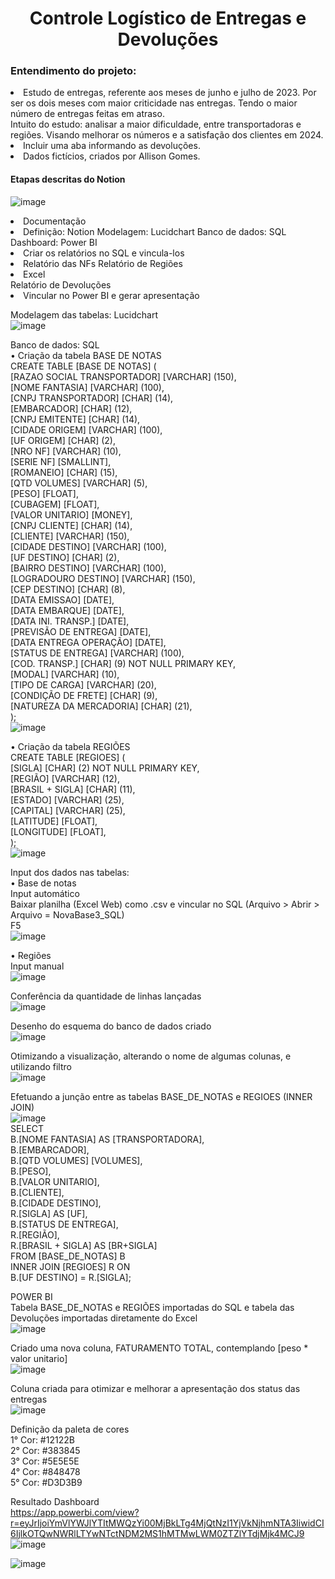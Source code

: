 <h1 align="center"> Controle Logístico de Entregas e Devoluções </h1>

<p> <h3> Entendimento do projeto: </h3>
<li> Estudo de entregas, referente aos meses de junho e julho de 2023. Por ser os dois meses com maior criticidade nas entregas. Tendo o maior número de entregas feitas em atraso. </li>
Intuito do estudo: analisar a maior dificuldade, entre transportadoras e regiões. Visando melhorar os números e a satisfação dos clientes em 2024. </li>
<li> Incluir uma aba informando as devoluções. </li>
<li> Dados fictícios, criados por Allison Gomes. </li>
</p>

<h4> Etapas descritas do Notion </h4>

![image](https://github.com/Allison-Gomes/controle-de-entrega-e-devolucoes/assets/126164923/c8ca7fee-74a6-44af-a3b8-bc90f8d260cc)

<p>
<li> Documentação <li/>
Definição: Notion 
Modelagem: Lucidchart 
Banco de dados: SQL
Dashboard: Power BI
<li> Criar os relatórios no SQL e vincula-los <li/>
Relatório das NFs
Relatório de Regiões
<li> Excel </li>
Relatório de Devoluções
<li> Vincular no Power BI e gerar apresentação </li>
</p>

Modelagem das tabelas: Lucidchart <br/>
![image](https://github.com/Allison-Gomes/controle-de-entrega-e-devolucoes/assets/126164923/57def20a-dbce-46a7-91b2-066fdf66b116)


Banco de dados: SQL <br/>
• Criação da tabela BASE DE NOTAS <br/>
CREATE TABLE [BASE DE NOTAS] ( <br/>
[RAZAO SOCIAL TRANSPORTADOR] [VARCHAR] (150), <br/>
[NOME FANTASIA] [VARCHAR] (100), <br/>
[CNPJ TRANSPORTADOR] [CHAR] (14), <br/>
[EMBARCADOR] [CHAR] (12), <br/>
[CNPJ EMITENTE] [CHAR] (14), <br/>
[CIDADE ORIGEM] [VARCHAR] (100), <br/>
[UF ORIGEM] [CHAR] (2), <br/>
[NRO NF] [VARCHAR] (10), <br/>
[SERIE NF] [SMALLINT], <br/>
[ROMANEIO] [CHAR] (15), <br/>
[QTD VOLUMES] [VARCHAR] (5), <br/>
[PESO] [FLOAT], <br/>
[CUBAGEM] [FLOAT], <br/>
[VALOR UNITARIO] [MONEY], <br/>
[CNPJ CLIENTE] [CHAR] (14), <br/>
[CLIENTE] [VARCHAR] (150), <br/>
[CIDADE DESTINO] [VARCHAR] (100), <br/>
[UF DESTINO] [CHAR] (2), <br/>
[BAIRRO DESTINO] [VARCHAR] (100), <br/>
[LOGRADOURO DESTINO] [VARCHAR] (150), <br/>
[CEP DESTINO] [CHAR] (8), <br/>
[DATA EMISSAO] [DATE], <br/>
[DATA EMBARQUE] [DATE], <br/>
[DATA INI. TRANSP.] [DATE], <br/>
[PREVISÃO DE ENTREGA] [DATE], <br/>
[DATA ENTREGA OPERAÇÃO] [DATE], <br/>
[STATUS DE ENTREGA] [VARCHAR] (100), <br/>
[COD. TRANSP.] [CHAR] (9) NOT NULL PRIMARY KEY, <br/>
[MODAL] [VARCHAR] (10), <br/>
[TIPO DE CARGA] [VARCHAR] (20), <br/>
[CONDIÇÃO DE FRETE] [CHAR] (9), <br/>
[NATUREZA DA MERCADORIA] [CHAR] (21), <br/>
); <br/>
![image](https://github.com/Allison-Gomes/controle-de-entrega-e-devolucoes/assets/126164923/540ec89b-197a-4314-8f6c-c2907b93eeb0)


• Criação da tabela REGIÕES <br/>
CREATE TABLE [REGIOES] ( <br/>
[SIGLA] [CHAR] (2) NOT NULL PRIMARY KEY, <br/>
[REGIÃO] [VARCHAR] (12), <br/>
[BRASIL + SIGLA] [CHAR] (11), <br/>
[ESTADO] [VARCHAR] (25), <br/>
[CAPITAL] [VARCHAR] (25), <br/>
[LATITUDE] [FLOAT], <br/>
[LONGITUDE] [FLOAT], <br/>
); <br/>
![image](https://github.com/Allison-Gomes/controle-de-entrega-e-devolucoes/assets/126164923/6ed5c236-11af-466f-b8b6-2228a02a4b49)


Input dos dados nas tabelas: <br/>
• Base de notas <br/>
Input automático <br/>
Baixar planilha (Excel Web) como .csv e vincular no SQL (Arquivo > Abrir > Arquivo = NovaBase3_SQL) <br/>
F5 <br/>
![image](https://github.com/Allison-Gomes/controle-de-entrega-e-devolucoes/assets/126164923/e1d287a4-90de-4927-a6cc-400be34f5135)


• Regiões <br/>
Input manual <br/>
![image](https://github.com/Allison-Gomes/controle-de-entrega-e-devolucoes/assets/126164923/3b1cfb11-fa14-48b8-92b3-02db15d2a4eb)


Conferência da quantidade de linhas lançadas <br/>
![image](https://github.com/Allison-Gomes/controle-de-entrega-e-devolucoes/assets/126164923/2f51234f-aaa6-4b0d-b8a0-b70c749e8a8e)


Desenho do esquema do banco de dados criado <br/>
![image](https://github.com/Allison-Gomes/controle-de-entrega-e-devolucoes/assets/126164923/1ab69070-0303-4115-adf9-8933f898bb8f)


Otimizando a visualização, alterando o nome de algumas colunas, e utilizando filtro <br/>
![image](https://github.com/Allison-Gomes/controle-de-entrega-e-devolucoes/assets/126164923/20a54eea-3189-4237-8510-1c63fdf392b0)


Efetuando a junção entre as tabelas BASE_DE_NOTAS e REGIOES (INNER JOIN) <br/>
![image](https://github.com/Allison-Gomes/controle-de-entrega-e-devolucoes/assets/126164923/1d5e539a-048a-438c-920c-6b967175d2d5) <br/>
SELECT <br/>
B.[NOME FANTASIA] AS [TRANSPORTADORA], <br/>
B.[EMBARCADOR], <br/>
B.[QTD VOLUMES] [VOLUMES], <br/>
B.[PESO], <br/>
B.[VALOR UNITARIO], <br/>
B.[CLIENTE], <br/>
B.[CIDADE DESTINO], <br/>
R.[SIGLA] AS [UF], <br/>
B.[STATUS DE ENTREGA], <br/>
R.[REGIÃO], <br/>
R.[BRASIL + SIGLA] AS [BR+SIGLA] <br/>
FROM [BASE_DE_NOTAS] B <br/>
INNER JOIN [REGIOES] R ON <br/>
B.[UF DESTINO] = R.[SIGLA]; <br/>


POWER BI <br/>
Tabela BASE_DE_NOTAS e REGIÕES importadas do SQL e tabela das Devoluções importadas diretamente do Excel <br/>
![image](https://github.com/Allison-Gomes/controle-de-entrega-e-devolucoes/assets/126164923/79de3e8d-66cd-48d5-b475-55a808ecb8b0)


Criado uma nova coluna, FATURAMENTO TOTAL, contemplando [peso * valor unitario] <br/>
![image](https://github.com/Allison-Gomes/controle-de-entrega-e-devolucoes/assets/126164923/632613c8-70b1-4baf-9420-9dfc39d62546)


Coluna criada para otimizar e melhorar a apresentação dos status das entregas <br/>
![image](https://github.com/Allison-Gomes/controle-de-entrega-e-devolucoes/assets/126164923/ab3c9811-951d-42c0-94db-bd066c83c8df)


Definição da paleta de cores <br/>
1° Cor: #12122B <br/>
2° Cor: #383845 <br/>
3° Cor: #5E5E5E <br/>
4° Cor: #848478 <br/>
5° Cor: #D3D3B9 <br/>


Resultado Dashboard <br/>
https://app.powerbi.com/view?r=eyJrIjoiYmVlYWJlYTItMWQzYi00MjBkLTg4MjQtNzI1YjVkNjhmNTA3IiwidCI6IjlkOTQwNWRlLTYwNTctNDM2MS1hMTMwLWM0ZTZlYTdjMjk4MCJ9 <br/>
![image](https://github.com/Allison-Gomes/controle-de-entrega-e-devolucoes/assets/126164923/3e2f031c-23b7-479e-a7ef-fe2b29366189) <br/>

![image](https://github.com/Allison-Gomes/controle-de-entrega-e-devolucoes/assets/126164923/607c11ed-b8bf-42e9-8a5e-b59c55f0fc29)
